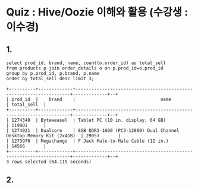 # Quiz : Hive/Oozie 이해와 활용 (수강생 : 이수경)

## 1.
<pre><code>select prod_id, brand, name, count(o.order_id) as total_sell
from products p join order_details o on p.prod_id=o.prod_id
group by p.prod_id, p.brand, p.name
order by total_sell desc limit 3;
</pre></code>

<pre><code>+----------+-------------+--------------------------------------------------------------------+-------------+--+
| prod_id  |    brand    |                                name                                | total_sell  |
+----------+-------------+--------------------------------------------------------------------+-------------+--+
| 1274348  | Byteweasel  | Tablet PC (10 in. display, 64 GB)                                  | 119801      |
| 1274021  | Dualcore    | 8GB DDR3-1600 (PC3-12800) Dual Channel Desktop Memory Kit (2x4GB)  | 29053       |
| 1273970  | Megachango  | F Jack Male-to-Male Cable (12 in.)                                 | 14566       |
+----------+-------------+--------------------------------------------------------------------+-------------+--+
3 rows selected (64.115 seconds)
</pre></code>

## 2. 
